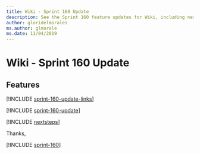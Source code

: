 ```yaml
---
title: Wiki - Sprint 160 Update
description: See the Sprint 160 feature updates for Wiki, including next steps.
author: gloridelmorales
ms.author: glmorale
ms.date: 11/04/2019
---
```


# Wiki - Sprint 160 Update

## Features

[!INCLUDE [sprint-160-update-links](../includes/wiki/sprint-160-update-links.md)]

[!INCLUDE [sprint-160-update](../includes/wiki/sprint-160-update.md)]

[!INCLUDE [nextsteps](../includes/nextsteps.md)]

Thanks,

[!INCLUDE [sprint-160](../includes/signer/sprint-160.md)]
